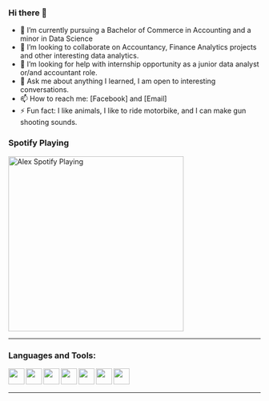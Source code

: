 ### Hi there 👋

- 🌱 I’m currently pursuing a Bachelor of Commerce in Accounting and a minor in Data Science
- 👯 I’m looking to collaborate on Accountancy, Finance Analytics projects and other interesting data analytics.
- 🤔 I’m looking for help with internship opportunity as a junior data analyst or/and accountant role.
- 💬 Ask me about anything I learned, I am open to interesting conversations.
- 📫 How to reach me: [Facebook] and [Email]
- ⚡ Fun fact: I like animals, I like to ride motorbike, and I can make gun shooting sounds.


### Spotify Playing 
[<img src="spotify-now-playing-jade.vercel.app/api/spotify-playing" alt="Alex Spotify Playing" width="350" />](https://open.spotify.com/user/qriqfrtyp4w9z0x44sh2uzf6c)

---

### Languages and Tools:

<img align='left' height="32" width="32" src="https://cdn.jsdelivr.net/npm/simple-icons@v3/icons/r.svg" />
<img align='left' height="32" width="32" src="https://cdn.jsdelivr.net/npm/simple-icons@v3/icons/python.svg" />
<img align='left' height="32" width="32" src="https://cdn.jsdelivr.net/npm/simple-icons@v3/icons/javascript.svg" />
<img align='left' height="32" width="32" src="https://cdn.jsdelivr.net/npm/simple-icons@v3/icons/html5.svg" />
<img align='left' height="32" width="32" src="https://cdn.jsdelivr.net/npm/simple-icons@v3/icons/css3.svg" />
<img align='left' height="32" width="32" src="https://cdn.jsdelivr.net/npm/simple-icons@v3/icons/mysql.svg" />
<img align='left' height="32" width="32" src="https://cdn.jsdelivr.net/npm/simple-icons@v3/icons/atom.svg" />


<br>
<br>

---
